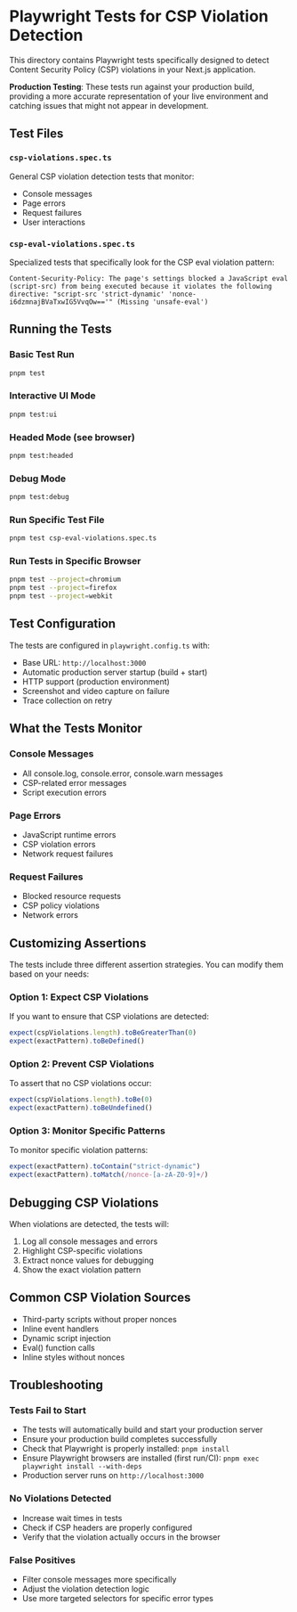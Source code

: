 # Playwright Tests for CSP Violation Detection

This directory contains Playwright tests specifically designed to detect Content Security Policy (CSP) violations in your Next.js application.

**Production Testing**: These tests run against your production build, providing a more accurate representation of your live environment and catching issues that might not appear in development.

## Test Files

### `csp-violations.spec.ts`

General CSP violation detection tests that monitor:

- Console messages
- Page errors
- Request failures
- User interactions

### `csp-eval-violations.spec.ts`

Specialized tests that specifically look for the CSP eval violation pattern:

```text
Content-Security-Policy: The page's settings blocked a JavaScript eval (script-src) from being executed because it violates the following directive: "script-src 'strict-dynamic' 'nonce-i6dzmnajBVaTxwIG5VvqOw=='" (Missing 'unsafe-eval')
```

## Running the Tests

### Basic Test Run

```bash
pnpm test
```

### Interactive UI Mode

```bash
pnpm test:ui
```

### Headed Mode (see browser)

```bash
pnpm test:headed
```

### Debug Mode

```bash
pnpm test:debug
```

### Run Specific Test File

```bash
pnpm test csp-eval-violations.spec.ts
```

### Run Tests in Specific Browser

```bash
pnpm test --project=chromium
pnpm test --project=firefox
pnpm test --project=webkit
```

## Test Configuration

The tests are configured in `playwright.config.ts` with:

- Base URL: `http://localhost:3000`
- Automatic production server startup (build + start)
- HTTP support (production environment)
- Screenshot and video capture on failure
- Trace collection on retry

## What the Tests Monitor

### Console Messages

- All console.log, console.error, console.warn messages
- CSP-related error messages
- Script execution errors

### Page Errors

- JavaScript runtime errors
- CSP violation errors
- Network request failures

### Request Failures

- Blocked resource requests
- CSP policy violations
- Network errors

## Customizing Assertions

The tests include three different assertion strategies. You can modify them based on your needs:

### Option 1: Expect CSP Violations

If you want to ensure that CSP violations are detected:

```typescript
expect(cspViolations.length).toBeGreaterThan(0)
expect(exactPattern).toBeDefined()
```

### Option 2: Prevent CSP Violations

To assert that no CSP violations occur:

```typescript
expect(cspViolations.length).toBe(0)
expect(exactPattern).toBeUndefined()
```

### Option 3: Monitor Specific Patterns

To monitor specific violation patterns:

```typescript
expect(exactPattern).toContain("strict-dynamic")
expect(exactPattern).toMatch(/nonce-[a-zA-Z0-9]+/)
```

## Debugging CSP Violations

When violations are detected, the tests will:

1. Log all console messages and errors
2. Highlight CSP-specific violations
3. Extract nonce values for debugging
4. Show the exact violation pattern

## Common CSP Violation Sources

- Third-party scripts without proper nonces
- Inline event handlers
- Dynamic script injection
- Eval() function calls
- Inline styles without nonces

## Troubleshooting

### Tests Fail to Start

- The tests will automatically build and start your production server
- Ensure your production build completes successfully
- Check that Playwright is properly installed: `pnpm install`
- Ensure Playwright browsers are installed (first run/CI): `pnpm exec playwright install --with-deps`
- Production server runs on `http://localhost:3000`

### No Violations Detected

- Increase wait times in tests
- Check if CSP headers are properly configured
- Verify that the violation actually occurs in the browser

### False Positives

- Filter console messages more specifically
- Adjust the violation detection logic
- Use more targeted selectors for specific error types
